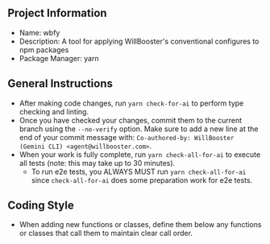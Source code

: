 ## Project Information

- Name: wbfy
- Description: A tool for applying WillBooster's conventional configures to npm packages
- Package Manager: yarn

## General Instructions

- After making code changes, run `yarn check-for-ai` to perform type checking and linting.
- Once you have checked your changes, commit them to the current branch using the `--no-verify` option. Make sure to add a new line at the end of your commit message with: `Co-authored-by: WillBooster (Gemini CLI) <agent@willbooster.com>`.
- When your work is fully complete, run `yarn check-all-for-ai` to execute all tests (note: this may take up to 30 minutes).
  - To run e2e tests, you ALWAYS MUST run `yarn check-all-for-ai` since `check-all-for-ai` does some preparation work for e2e tests.

## Coding Style

- When adding new functions or classes, define them below any functions or classes that call them to maintain clear call order.
